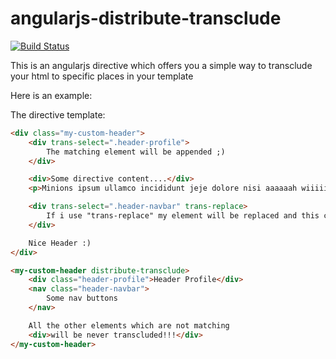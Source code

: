 # angularjs-distribute-transclude
[![Build Status](https://travis-ci.org/tfiwm/angularjs-distribute-transclude.svg?branch=master)](https://travis-ci.org/tfiwm/angularjs-distribute-transclude)

This is an angularjs directive which offers you a simple way to transclude your html to specific places in your template

Here is an example:


The directive template:
```html
<div class="my-custom-header">
    <div trans-select=".header-profile">
        The matching element will be appended ;)
    </div>

    <div>Some directive content....</div>
    <p>Minions ipsum ullamco incididunt jeje dolore nisi aaaaaah wiiiii aliqua esse. Irure uuuhhh commodo wiiiii officia bee do bee do bee do sit amet potatoooo veniam. Uuuhhh ut labore jiji. Bappleees butt officia ut bananaaaa esse hana dul sae aliqua chasy. Ad commodo sit amet underweaaar quis po kass para tú enim aute jiji poopayee. Tatata bala tu daa nisi dolore para tú dolor. Ullamco po kass daa exercitation tank yuuu! Ullamco. </p>

    <div trans-select=".header-navbar" trans-replace>
        If i use "trans-replace" my element will be replaced and this content removed!
    </div>

    Nice Header :)
</div>
```

```html
<my-custom-header distribute-transclude>
    <div class="header-profile">Header Profile</div>
    <nav class="header-navbar">
        Some nav buttons
    </nav>

    All the other elements which are not matching
    <div>will be never transcluded!!!</div>
</my-custom-header>
```
